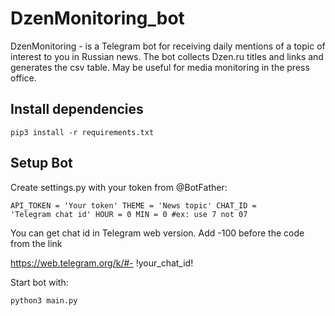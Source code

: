 <H1>DzenMonitoring_bot </H1>
DzenMonitoring - is a Telegram bot for receiving daily mentions of a topic of interest to you in Russian news. The bot collects Dzen.ru titles and links and generates the csv table. May be useful for media monitoring in the press office. 

<h2>Install dependencies</H2>

<code>pip3 install -r requirements.txt</code>

<h2>Setup Bot</h2>

Create settings.py with your token from @BotFather:

<code>API_TOKEN = 'Your token'
THEME = 'News topic'
CHAT_ID = 'Telegram chat id'
HOUR = 0
MIN = 0 #ex: use 7 not 07
</code>

You can get chat id in Telegram web version. Add -100 before the code from the link

https://web.telegram.org/k/#- !your_chat_id!

Start bot with:

<code>python3 main.py</code>
